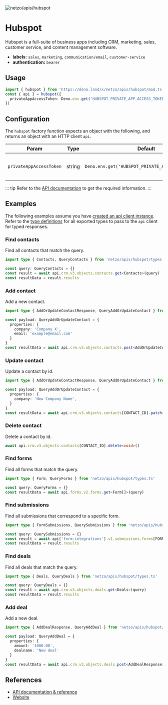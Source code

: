<img src="https://raw.githubusercontent.com/netzo/netzo/main/assets/apis/hubspot.svg" alt="netzo/apis/hubspot" class="mb-5 w-75px">

# Hubspot

Hubspot is a full-suite of business apps including CRM, marketing, sales, customer service, and content management software.

- **labels:** `sales`, `marketing`, `communication/email`, `customer-service`
- **authentication:** `bearer`

## Usage

```ts
import { hubspot } from 'https://deno.land/x/netzo/apis/hubspot/mod.ts'
const { api } = hubspot({
  privateAppAccessToken: Deno.env.get('HUBSPOT_PRIVATE_APP_ACCESS_TOKEN')
})
```

## Configuration

The `hubspot` factory function expects an object with the following, and returns an object with an HTTP client `api`.

| Param                   | Type   | Default                                            | Description                                |
|-------------------------|--------|----------------------------------------------------|--------------------------------------------|
| `privateAppAccessToken` | string | `Deno.env.get('HUBSPOT_PRIVATE_APP_ACCESS_TOKEN')` | the access token to use for authentication |


::: tip Refer to the [API documentation](https://developers.hubspot.com/docs/api/overview) to get the required information.
:::

## Examples

The following examples assume you have [created an api client instance](#usage). Refer to the [type definitions](https://deno.land/x/netzo/apis/hubspot/types.ts) for all exported types to pass to the `api` client for typed responses.

### Find contacts

Find all contacts that match the query.

```ts
import type { Contacts, QueryContacts } from 'netzo/apis/hubspot/types.ts'

const query: QueryContacts = {}
const result = await api.crm.v3.objects.contacts.get<Contacts>(query)
const resultData = result.results
```

### Add contact

Add a new contact.

```ts
import type { AddOrUpdateContactResponse, QueryAddOrUpdateContact } from 'netzo/apis/hubspot/types.ts'

const payload: QueryAddOrUpdateContact = {
  properties: {
    company: 'Company X',
    email: 'example@email.com'
  }
}
const resultData = await api.crm.v3.objects.contacts.post<AddOrUpdateContactResponse>(payload)
```

### Update contact

Update a contact by id.

```ts
import type { AddOrUpdateContactResponse, QueryAddOrUpdateContact } from 'netzo/apis/hubspot/types.ts'

const payload: QueryAddOrUpdateContact = {
  properties: {
    company: 'New Company Name',
  }
}
const resultData = await api.crm.v3.objects.contacts[CONTACT_ID].patch<AddOrUpdateContactResponse>(payload)
```

### Delete contact

Delete a contact by id.

```ts
await api.crm.v3.objects.contacts[CONTACT_ID].delete<void>()
```

### Find forms

Find all forms that match the query.

```ts
import type { Form, QueryForms } from 'netzo/apis/hubspot/types.ts'

const query: QueryForms = {}
const resultData = await api.forms.v2.forms.get<Form[]>(query)
```

### Find submissions

Find all submissions that correspond to a specific form.

```ts
import type { FormSubmissions, QuerySubmissions } from 'netzo/apis/hubspot/types.ts'

const query: QuerySubmissions = {}
const result = await api['form-integrations'].v1.submissions.forms[FORM_ID].get<FormSubmissions>(query)
const resultData = result.results
```

### Find deals

Find all deals that match the query.

```ts
import type { Deals, QueryDeals } from 'netzo/apis/hubspot/types.ts'

const query: QueryDeals = {}
const result = await api.crm.v3.objects.deals.get<Deals>(query)
const resultData = result.results
```

### Add deal

Add a new deal.

```ts
import type { AddDealResponse, QueryAddDeal } from 'netzo/apis/hubspot/types.ts'

const payload: QueryAddDeal = {
  properties: {
    amount: '1000.00',
    dealname: 'New deal'
  }
}
const resultData = await api.crm.v3.objects.deals.post<AddDealResponse>(payload)
```

## References

- [API documentation & reference](https://developers.hubspot.com/docs/api/overview)
- [Website](https://www.hubspot.com/)


